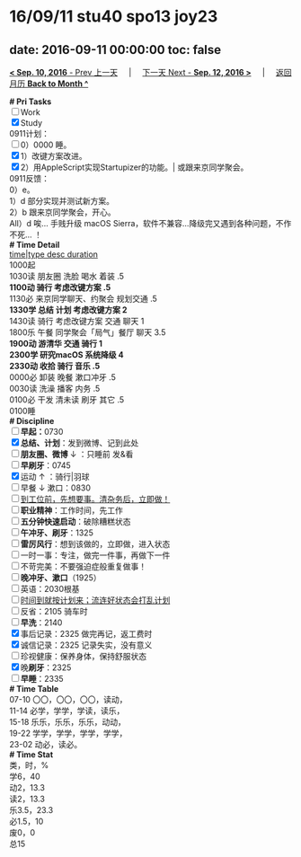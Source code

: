# 16/09/11 stu40 spo13 joy23

date: 2016-09-11 00:00:00
toc: false
---
[**< Sep. 10, 2016** - Prev 上一天](/lifelogs/2016/09/d10.md) &nbsp; &nbsp; | &nbsp; &nbsp; [下一天 Next - **Sep. 12, 2016 >**](/lifelogs/2016/09/d12.md) &nbsp; &nbsp; |  &nbsp; &nbsp; [返回月历 **Back to Month ^**](/lifelogs/2016/09/index.md)
<br/><div><b># Pri Tasks</b></div><div><input type="checkbox"/>Work</div><div><input checked="true" type="checkbox"/>Study</div><div>0911计划：</div><div><input type="checkbox"/>0）0000 睡。</div><div><input checked="true" type="checkbox"/>1）改键方案改进。</div><div><input checked="true" type="checkbox"/>2）用AppleScript实现Startupizer的功能。| 或跟来京同学聚会。</div><div>0911反馈：</div><div>0）e。</div><div>1）d 部分实现并测试新方案。</div><div>2）b 跟来京同学聚会，开心。</div><div>All）d 唉… 手贱升级 macOS Sierra，软件不兼容…降级完又遇到各种问题，不作不死… ！</div><div><b># Time Detail</b></div><div><u>time|type desc duration</u></div><div>1000起</div><div>1030读 朋友圈 洗脸 喝水 着装 .5</div><div><b>1100动 骑行 考虑改键方案 .5</b></div><div>1130必 来京同学聊天、约聚会 规划交通 .5</div><div><b>1330学 总结 计划 考虑改键方案 2</b></div><div>1430读 骑行 考虑改键方案 交通 聊天 1</div><div>1800乐 午餐 同学聚会「局气」餐厅 聊天 3.5</div><div><b>1900动 游清华 交通 骑行 1</b></div><div><b>2300学 研究macOS 系统降级 4</b></div><div><b>2330动 收拾 骑行 音乐 .5</b></div><div>0000必 卸装 晚餐 漱口冲牙 .5</div><div>0030读 洗澡 播客 内务 .5</div><div>0100必 干发 清未读 刷牙 其它 .5</div><div>0100睡</div><div><b># Discipline</b></div><div><b><input type="checkbox"/></b><b>早起：</b>0730</div><div><input checked="true" type="checkbox"/><b>总结、计划</b>：发到微博、记到此处</div><div><b><input type="checkbox"/></b><b>朋友圈、微博</b> ↓ ：只睡前 发&amp;看</div><div><input type="checkbox"/><b>早刷牙</b>：0745</div><div><input checked="true" type="checkbox"/>运动 ↑ ：骑行|羽球</div><div><input type="checkbox"/>早餐 ↓ 漱口：0830</div><div><input type="checkbox"/><u>到工位前，先想要事。清杂务后，立即做！</u></div><div><input type="checkbox"/><b>职业精神</b>：工作时间，先工作</div><div><input type="checkbox"/><b>五分钟快速启动</b>：破除糟糕状态</div><div><input type="checkbox"/><b>午冲牙、刷牙</b>：1325</div><div><input type="checkbox"/><b>雷厉风行</b>：想到该做的，立即做，进入状态</div><div><input type="checkbox"/>一时一事：专注，做完一件事，再做下一件</div><div><input type="checkbox"/>不苛完美：不要强迫症般重复做事！</div><div><b><input type="checkbox"/></b><b>晚冲牙、漱口</b>（1925）</div><div><input type="checkbox"/>英语：2030根基</div><div><u><input type="checkbox"/></u><u>时间到就按计划来；流连好状态会打乱计划</u></div><div><input type="checkbox"/>反省：2105 骑车时</div><div><input type="checkbox"/><b>早洗</b>：2140</div><div><input checked="true" type="checkbox"/>事后记录：2325 做完再记，返工费时</div><div><input checked="true" type="checkbox"/>诚信记录：2325 记录失实，没有意义</div><div><input type="checkbox"/>珍视健康：保养身体，保持舒服状态</div><div><input checked="true" type="checkbox"/>晚<b>刷牙</b>：2325</div><div><input type="checkbox"/><b>早睡</b>：2335</div><div><b># Time Table</b></div><div>07-10 〇〇，〇〇，〇〇，读动，</div><div>11-14 必学，学学，学读，读乐，</div><div>15-18 乐乐，乐乐，乐乐，动动，</div><div>19-22 学学，学学，学学，学学，</div><div>23-02 动必，读必。</div><div><b># Time Stat</b></div><div>类，时，%</div><div>学6，40</div><div>动2，13.3</div><div>读2，13.3</div><div>乐3.5，23.3</div><div>必1.5，10</div><div>废0，0</div><div>总15</div>
